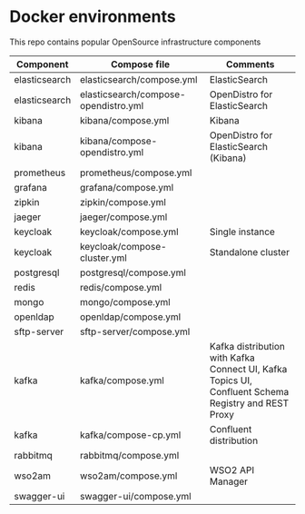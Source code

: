 # Docker environments

This repo contains popular OpenSource infrastructure components

Component      | Compose file                         | Comments
-------------- | ------------------------------------ | ----------------------------
elasticsearch  | elasticsearch/compose.yml            | ElasticSearch
elasticsearch  | elasticsearch/compose-opendistro.yml | OpenDistro for ElasticSearch
kibana         | kibana/compose.yml                   | Kibana
kibana         | kibana/compose-opendistro.yml        | OpenDistro for ElasticSearch (Kibana)
prometheus     | prometheus/compose.yml               |
grafana        | grafana/compose.yml                  |
zipkin         | zipkin/compose.yml                   |
jaeger         | jaeger/compose.yml                   |
keycloak       | keycloak/compose.yml                 | Single instance
keycloak       | keycloak/compose-cluster.yml         | Standalone cluster
postgresql     | postgresql/compose.yml               | 
redis          | redis/compose.yml                    | 
mongo          | mongo/compose.yml                    | 
openldap       | openldap/compose.yml                 | 
sftp-server    | sftp-server/compose.yml              | 
kafka          | kafka/compose.yml                    | Kafka distribution with Kafka Connect UI, Kafka Topics UI, Confluent Schema Registry and REST Proxy
kafka          | kafka/compose-cp.yml                 | Confluent distribution
rabbitmq       | rabbitmq/compose.yml                 |
wso2am         | wso2am/compose.yml                   | WSO2 API Manager   
swagger-ui     | swagger-ui/compose.yml               |
